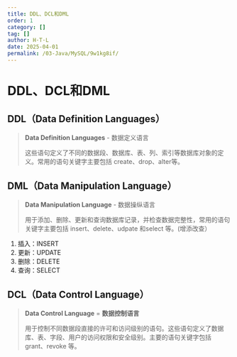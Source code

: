 ```yaml
---
title: DDL、DCL和DML
order: 1
category: []
tag: []
author: H·T·L
date: 2025-04-01
permalink: /03-Java/MySQL/9w1kg8if/
---
```

# DDL、DCL和DML

## DDL（Data Definition Languages）

> **Data Definition Languages**  - 数据定义语言 
>
> 这些语句定义了不同的数据段、数据库、表、列、索引等数据库对象的定义。常用的语句关键字主要包括 create、drop、alter等。





## DML（Data Manipulation Language）

> **Data Manipulation Language**  - 数据操纵语言
>
> 用于添加、删除、更新和查询数据库记录，并检查数据完整性，常用的语句关键字主要包括 insert、delete、udpate 和select 等。(增添改查）

1) 插入：INSERT 
2) 更新：UPDATE 
3) 删除：DELETE 
4) 查询：SELECT

 

## DCL（Data Control Language）

> **Data Control Language**  = **数据控制语言**
>
> 用于控制不同数据段直接的许可和访问级别的语句。这些语句定义了数据库、表、字段、用户的访问权限和安全级别。主要的语句关键字包括 grant、revoke 等。

